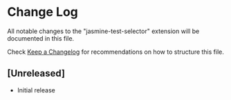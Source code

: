 # Change Log
All notable changes to the "jasmine-test-selector" extension will be documented in this file.

Check [Keep a Changelog](http://keepachangelog.com/) for recommendations on how to structure this file.

## [Unreleased]
- Initial release